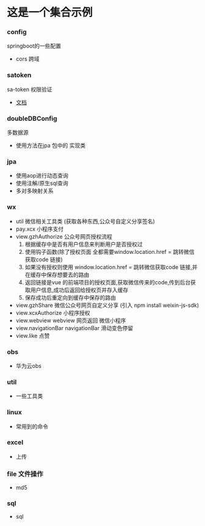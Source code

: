 # 这是一个集合示例

### config

springboot的一些配置

* cors 跨域

### satoken

sa-token 权限验证

* [文档](http://sa-token.dev33.cn/doc/#/)

### doubleDBConfig

多数据源

* 使用方法在jpa 包中的 实现类

### jpa

* 使用aop进行动态查询
* 使用注解/原生sql查询
* 多对多映射关系

### wx

* util 微信相关工具类 (获取各种东西,公众号自定义分享签名)
* pay.xcx 小程序支付
* view.gzhAuthorize 公众号网页授权流程
    1. 根据缓存中是否有用户信息来判断用户是否授权过
    1. 使用钩子函数(除了授权页面 全都需要window.location.href = 跳转微信获取code 链接)
    1. 如果没有授权则使用 window.location.href = 跳转微信获取code 链接,并在缓存中保存想要去的路由
    1. 返回链接是vue 的前端项目的授权页面,获取微信传来的code,传到后台获取用户信息,成功后返回给授权页并存入缓存
    1. 保存成功后重定向到缓存中保存的路由
* view.gzhShare 微信公众号网页自定义分享 (引入 npm install weixin-js-sdk)
* view.xcxAuthorize 小程序授权
* view.webview webview 网页返回 微信小程序
* view.navigationBar navigationBar 滑动变色停留
* view.like 点赞

### obs

* 华为云obs

### util

* 一些工具类

### linux

* 常用到的命令

### excel

* 上传

### file 文件操作

* md5

### sql

* sql 